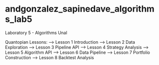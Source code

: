 # andgonzalez_sapinedave_algorithms_lab5

Laboratory 5  - Algorithms Unal

Quantopian Lessons:
            --> Lesson 1 Introduction
            --> Lesson 2 Data Exploration
            --> Lesson 3 Pipeline API
            --> Lesson 4 Strategy Analysis
            --> Lesson 5 Algorithm API
            --> Lesson 6 Data Pipeline
            --> Lesson 7 Portfolio Construction
            --> Lesson 8 Backtest Analysis
